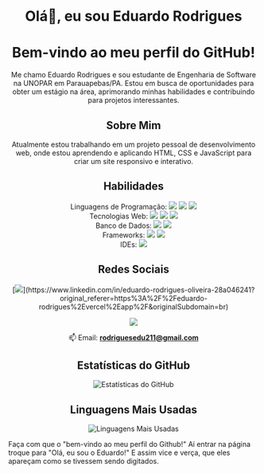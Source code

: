<h1 align="center"> Olá👋, eu sou Eduardo Rodrigues</h1>
<div align="center">

# Bem-vindo ao meu perfil do GitHub!

Me chamo Eduardo Rodrigues e sou estudante de Engenharia de Software na UNOPAR em Parauapebas/PA. Estou em busca de oportunidades para obter um estágio na área, aprimorando minhas habilidades e contribuindo para projetos interessantes.

## Sobre Mim

Atualmente estou trabalhando em um projeto pessoal de desenvolvimento web, onde estou aprendendo e aplicando HTML, CSS e JavaScript para criar um site responsivo e interativo.

## Habilidades

<p> Linguagens de Programação: 
  <img src="https://img.shields.io/badge/Java-007396?style=for-the-badge&logo=java&logoColor=white"> 
  <img src="https://img.shields.io/badge/Python-3776AB?style=for-the-badge&logo=python&logoColor=white">
  <img src="https://img.shields.io/badge/JavaScript-F7DF1E?style=for-the-badge&logo=javascript&logoColor=black"> <br>
 Tecnologias Web: 
  <img src="https://img.shields.io/badge/HTML5-E34F26?style=for-the-badge&logo=html5&logoColor=white">
  <img src="https://img.shields.io/badge/CSS3-1572B6?style=for-the-badge&logo=css3&logoColor=white"> 
  <img src="https://img.shields.io/badge/Bootstrap-563D7C?style=for-the-badge&logo=bootstrap&logoColor=white"> <br>
 Banco de Dados: 
  <img src="https://img.shields.io/badge/MySQL-4479A1?style=for-the-badge&logo=mysql&logoColor=white">
  <img src="https://img.shields.io/badge/MongoDB-47A248?style=for-the-badge&logo=mongodb&logoColor=white"> <br> 
 Frameworks: 
  <img src="https://img.shields.io/badge/Spring_Boot-6DB33F?style=for-the-badge&logo=spring-boot&logoColor=white"> 
  <img src="https://img.shields.io/badge/Hibernate-59666C?style=for-the-badge&logo=hibernate&logoColor=white"> <br>
 IDEs: 
  <img src="https://img.shields.io/badge/Visual_Studio_Code-007ACC?style=for-the-badge&logo=visual-studio-code&logoColor=white"> 
</p>

## Redes Sociais

<p> [<img src="https://img.shields.io/badge/LinkedIn-0077B5?style=for-the-badge&logo=linkedin&logoColor=white">](https://www.linkedin.com/in/eduardo-rodrigues-oliveira-28a046241?original_referer=https%3A%2F%2Feduardo-rodrigues%2Evercel%2Eapp%2F&originalSubdomain=br)

<a href="https://www.linkedin.com/in/eduardo-rodrigues-oliveira-28a046241?original_referer=https%3A%2F%2Feduardo-rodrigues%2Evercel%2Eapp%2F&originalSubdomain=br" target="blank"><img src="https://img.shields.io/badge/LinkedIn-0077B5?style=for-the-badge&logo=linkedin&logoColor=white"></a>

 📫 Email: **rodriguesedu211@gmail.com**
</p>

## Estatísticas do GitHub

![Estatísticas do GitHub](https://github-readme-stats.vercel.app/api?username=eduardohro&show_icons=true&theme=dark)

## Linguagens Mais Usadas

![Linguagens Mais Usadas](https://github-readme-stats.vercel.app/api/top-langs/?username=eduardohro&layout=compact&theme=dark)

</div>


Faça com que o "bem-vindo ao meu perfil do Github!" Aí entrar na página troque para "Olá, eu sou o Eduardo!" E assim vice e verça, que eles apareçam como se tivessem sendo digitados.